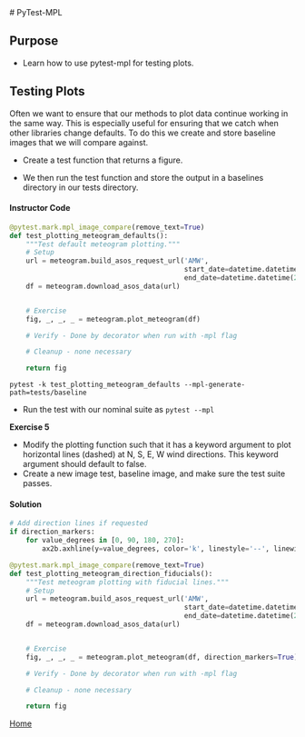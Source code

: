 <link rel="stylesheet" href="https://stackpath.bootstrapcdn.com/bootstrap/4.3.1/css/bootstrap.min.css" integrity="sha384-ggOyR0iXCbMQv3Xipma34MD+dH/1fQ784/j6cY/iJTQUOhcWr7x9JvoRxT2MZw1T" crossorigin="anonymous">
# PyTest-MPL

## Purpose
* Learn how to use pytest-mpl for testing plots.

## Testing Plots
Often we want to ensure that our methods to plot data continue working in the
same way. This is especially useful for ensuring that we catch when other
libraries change defaults. To do this we create and store baseline images that
we will compare against.

* Create a test function that returns a figure.

* We then run the test function and store the output in a baselines directory
  in our tests directory.

#### Instructor Code

```python
@pytest.mark.mpl_image_compare(remove_text=True)
def test_plotting_meteogram_defaults():
    """Test default meteogram plotting."""
    # Setup
    url = meteogram.build_asos_request_url('AMW',
                                           start_date=datetime.datetime(2018, 3, 26),
                                           end_date=datetime.datetime(2018, 3, 27))
    df = meteogram.download_asos_data(url)


    # Exercise
    fig, _, _, _ = meteogram.plot_meteogram(df)

    # Verify - Done by decorator when run with -mpl flag

    # Cleanup - none necessary

    return fig
```

```
pytest -k test_plotting_meteogram_defaults --mpl-generate-path=tests/baseline
```

* Run the test with our nominal suite as `pytest --mpl`

<div class="alert alert-success">
<b>Exercise 5</b>
  <ul>
    <li>Modify the plotting function such that it has a keyword argument
    to plot horizontal lines (dashed) at N, S, E, W wind directions.
    This keyword argument should default to false.</li>
    <li>Create a new image test, baseline image, and make sure the test suite
    passes.</li>
  </ul>
</div>

#### Solution

```python
# Add direction lines if requested
if direction_markers:
    for value_degrees in [0, 90, 180, 270]:
        ax2b.axhline(y=value_degrees, color='k', linestyle='--', linewidth=0.25)
```

```python
@pytest.mark.mpl_image_compare(remove_text=True)
def test_plotting_meteogram_direction_fiducials():
    """Test meteogram plotting with fiducial lines."""
    # Setup
    url = meteogram.build_asos_request_url('AMW',
                                           start_date=datetime.datetime(2018, 3, 26),
                                           end_date=datetime.datetime(2018, 3, 27))
    df = meteogram.download_asos_data(url)


    # Exercise
    fig, _, _, _ = meteogram.plot_meteogram(df, direction_markers=True)

    # Verify - Done by decorator when run with -mpl flag

    # Cleanup - none necessary

    return fig
```

[Home](index.html)
